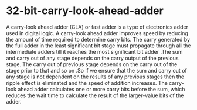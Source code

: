 # 32-bit-carry-look-ahead-adder

A carry-look ahead adder (CLA) or fast adder is a type of electronics adder used in digital logic. A carry-look ahead
adder improves speed by reducing the amount of time required to determine carry bits. The carry generated by the full 
adder in the least significant bit stage must propagate through all the intermediate adders till it reaches the most 
significant bit adder .The sum and carry out of any stage depends on the carry output of the previous stage. The carry 
out of previous stage depends on the carry out of the stage prior to that and so on .So if we ensure that the sum and 
carry out of any stage is not dependent on the results of any previous stages then the ripple effect is eliminated and the 
speed of addition increases. The carry-look ahead adder calculates one or more carry bits before the sum, which 
reduces the wait time to calculate the result of the larger-value bits of the adder.

